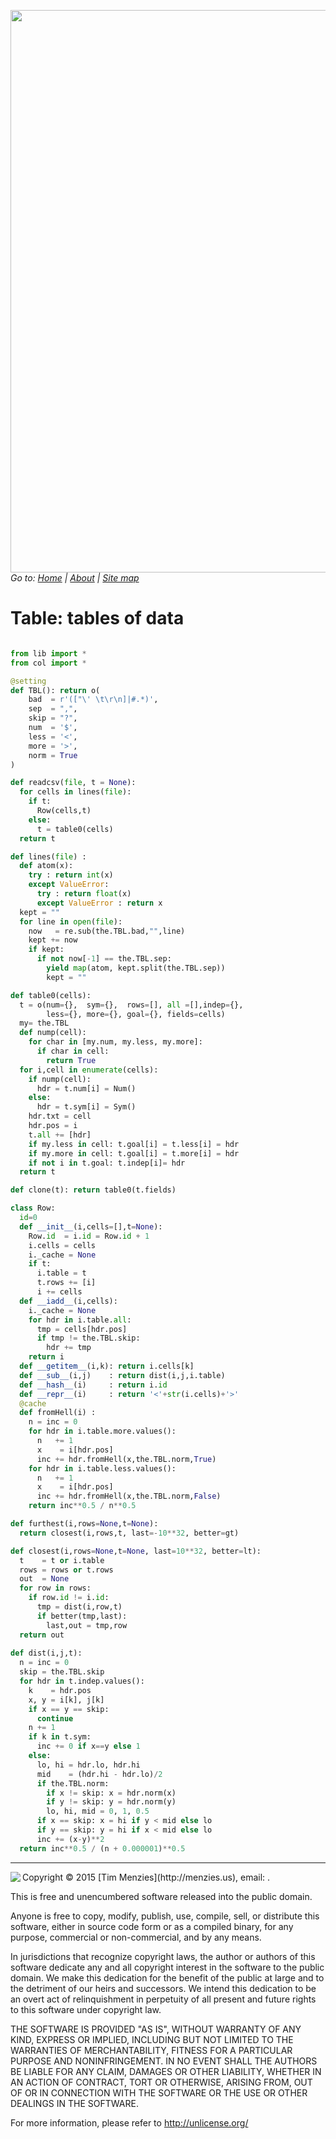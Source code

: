 
[<img width=900 src="https://raw.githubusercontent.com/txt/mase/master/img/banner.png">](https://github.com/txt/mase/blob/master/README.md)    
_Go to: [Home](https://github.com/txt/mase/blob/master/README.md) | [About](https://github.com/txt/mase/blob/master/ABOUT.md) | [Site map](https://github.com/txt/mase/blob/master/TOC.md)_


# Table: tables of data

````python

from lib import *
from col import *

@setting
def TBL(): return o(
    bad  = r'(["\' \t\r\n]|#.*)',
    sep  = ",",
    skip = "?",
    num  = '$',
    less = '<',
    more = '>',
    norm = True
)

def readcsv(file, t = None): 
  for cells in lines(file):
    if t:
      Row(cells,t)
    else:
      t = table0(cells)
  return t

def lines(file) :
  def atom(x):
    try : return int(x)
    except ValueError:
      try : return float(x)
      except ValueError : return x
  kept = ""
  for line in open(file):
    now   = re.sub(the.TBL.bad,"",line)
    kept += now
    if kept:
      if not now[-1] == the.TBL.sep:
        yield map(atom, kept.split(the.TBL.sep))
        kept = ""

def table0(cells):
  t = o(num={},  sym={},  rows=[], all =[],indep={},
        less={}, more={}, goal={}, fields=cells)
  my= the.TBL
  def nump(cell):
    for char in [my.num, my.less, my.more]:
      if char in cell:
        return True
  for i,cell in enumerate(cells):
    if nump(cell):
      hdr = t.num[i] = Num()  
    else:
      hdr = t.sym[i] = Sym()
    hdr.txt = cell
    hdr.pos = i
    t.all += [hdr]
    if my.less in cell: t.goal[i] = t.less[i] = hdr
    if my.more in cell: t.goal[i] = t.more[i] = hdr
    if not i in t.goal: t.indep[i]= hdr
  return t

def clone(t): return table0(t.fields) 

class Row:
  id=0
  def __init__(i,cells=[],t=None):
    Row.id  = i.id = Row.id + 1
    i.cells = cells
    i._cache = None
    if t:
      i.table = t
      t.rows += [i]
      i += cells
  def __iadd__(i,cells):
    i._cache = None
    for hdr in i.table.all:
      tmp = cells[hdr.pos]
      if tmp != the.TBL.skip:
        hdr += tmp
    return i
  def __getitem__(i,k): return i.cells[k]
  def __sub__(i,j)    : return dist(i,j,i.table)
  def __hash__(i)     : return i.id
  def __repr__(i)     : return '<'+str(i.cells)+'>'
  @cache
  def fromHell(i) :
    n = inc = 0
    for hdr in i.table.more.values():
      n   += 1
      x    = i[hdr.pos]
      inc += hdr.fromHell(x,the.TBL.norm,True)
    for hdr in i.table.less.values():
      n   += 1
      x    = i[hdr.pos]
      inc += hdr.fromHell(x,the.TBL.norm,False)
    return inc**0.5 / n**0.5

def furthest(i,rows=None,t=None):
  return closest(i,rows,t, last=-10**32, better=gt)

def closest(i,rows=None,t=None, last=10**32, better=lt):
  t    = t or i.table
  rows = rows or t.rows
  out  = None
  for row in rows:
    if row.id != i.id:
      tmp = dist(i,row,t)
      if better(tmp,last):
        last,out = tmp,row
  return out
  
def dist(i,j,t):
  n = inc = 0
  skip = the.TBL.skip
  for hdr in t.indep.values():
    k    = hdr.pos
    x, y = i[k], j[k]
    if x == y == skip:
      continue
    n += 1
    if k in t.sym:
      inc += 0 if x==y else 1
    else:
      lo, hi = hdr.lo, hdr.hi
      mid    = (hdr.hi - hdr.lo)/2
      if the.TBL.norm:
        if x != skip: x = hdr.norm(x)
        if y != skip: y = hdr.norm(y)
        lo, hi, mid = 0, 1, 0.5
      if x == skip: x = hi if y < mid else lo
      if y == skip: y = hi if x < mid else lo
      inc += (x-y)**2
  return inc**0.5 / (n + 0.000001)**0.5
````

__________


<img  align=left src="https://raw.githubusercontent.com/txt/mase/master/img/license.png">
Copyright © 2015 [Tim Menzies](http://menzies.us), email: <tim.menzies@gmail.com>.

This is free and unencumbered software released into the public domain.

Anyone is free to copy, modify, publish, use, compile, sell, or
distribute this software, either in source code form or as a compiled
binary, for any purpose, commercial or non-commercial, and by any
means.

In jurisdictions that recognize copyright laws, the author or authors
of this software dedicate any and all copyright interest in the
software to the public domain. We make this dedication for the benefit
of the public at large and to the detriment of our heirs and
successors. We intend this dedication to be an overt act of
relinquishment in perpetuity of all present and future rights to this
software under copyright law.

THE SOFTWARE IS PROVIDED "AS IS", WITHOUT WARRANTY OF ANY KIND,
EXPRESS OR IMPLIED, INCLUDING BUT NOT LIMITED TO THE WARRANTIES OF
MERCHANTABILITY, FITNESS FOR A PARTICULAR PURPOSE AND NONINFRINGEMENT.
IN NO EVENT SHALL THE AUTHORS BE LIABLE FOR ANY CLAIM, DAMAGES OR
OTHER LIABILITY, WHETHER IN AN ACTION OF CONTRACT, TORT OR OTHERWISE,
ARISING FROM, OUT OF OR IN CONNECTION WITH THE SOFTWARE OR THE USE OR
OTHER DEALINGS IN THE SOFTWARE.

For more information, please refer to <http://unlicense.org/>
